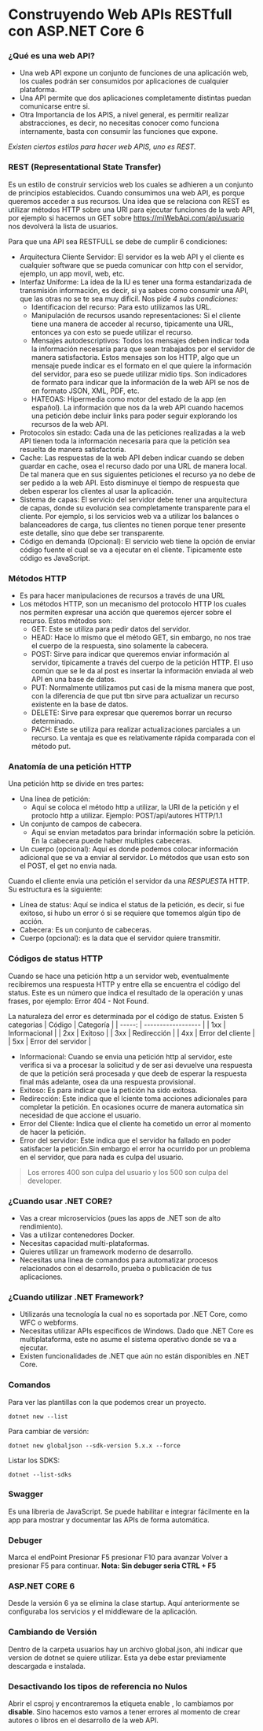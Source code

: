 # Construyendo Web APIs RESTfull con ASP.NET Core 6

### ¿Qué es una web API?
- Una web API expone un conjunto de funciones de una aplicación web, los cuales podrán ser consumidos por aplicaciones de cualquier plataforma. 
- Una API permite que dos aplicaciones completamente distintas puedan comunicarse entre si.
- Otra Importancia de los APIS, a nivel general, es permitir realizar abstracciones, es decir, no necesitas conocer como funciona internamente, basta con consumir las funciones que expone.
  
*Existen ciertos estilos para hacer web APIS, uno es REST.*

### REST (Representational State Transfer)
Es un estilo de construir servicios web los cuales se adhieren a un conjunto de principios establecidos. Cuando consumimos una web API, es porque queremos acceder a sus recursos.
Una idea que se relaciona con REST es utilizar métodos HTTP sobre una URl para ejecutar
funciones de la web API, por ejemplo si hacemos un GET sobre https://miWebApi.com/api/usuario nos devolverá la lista de usuarios.

Para que una API sea RESTFULL se debe de cumplir 6 condiciones:
  - Arquitectura Cliente Servidor: El servidor es la web API y el cliente es cualquier software
    que se pueda comunicar con http con el servidor, ejemplo, un app movil, web, etc.
  - Interfaz Uniforme: La idea de la IU es tener una forma estandarizada de transmisión información, es decir, si ya sabes como consumir una API, que las otras no se te sea muy dificil.
    Nos pide *4 subs condiciones:*
    - Identificacion del recurso: Para esto utilizamos las URL.
    - Manipulación de recursos usando representaciones: Si el cliente tiene una manera de acceder
      al recurso, tipicamente una URL, entonces ya con esto se puede utilizar el recurso.
    - Mensajes autodescriptivos: Todos los mensajes deben indicar toda la información necesaria
      para que sean trabajados por el servidor de manera satisfactoria. Estos mensajes son los HTTP, algo que un mensaje puede indicar es el formato en el que quiere la información del servidor, para eso se puede utilizar midio tips. Son indicadores de formato para indicar que la información de la web API se nos de en formato JSON, XML, PDF, etc.
    - HATEOAS: Hipermedia como motor del estado de la app (en español). La información que nos da la web API cuando hacemos una petición debe incluir links para poder seguir explorando los recursos de la web API.
-  Protocolos sin estado: Cada una de las peticiones realizadas a la web API tienen toda la 
        información necesaria para que la petición sea resuelta de manera satisfactoria. 
- Cache: Las respuestas de la web API deben indicar cuando se deben guardar en cache, osea el recurso dado por una URL de manera local. De tal manera que en sus siguientes peticiones el recurso ya no debe de ser pedido a la web API. Esto disminuye el tiempo de respuesta que deben esperar los clientes al usar la aplicación. 
- Sistema de capas: El servicio del servidor debe tener una arquitectura de capas, donde su evolución sea completamente transparente para el cliente. Por ejemplo, si los servicios web va a utilizar los balances o balanceadores de carga, tus clientes no tienen porque tener presente este detalle, sino que debe ser transparente.
- Código en demanda (Opcional): El servicio web tiene la opción de enviar código fuente el cual se va a ejecutar en el cliente. Tipicamente este código es JavaScript.

### Métodos HTTP
- Es para hacer manipulaciones de recursos a través de una URL
- Los métodos HTTP, son un mecanismo del protocolo HTTP los cuales nos permiten expresar una acción que queremos ejercer sobre el recurso. Estos métodos son:
  - GET: Este se utiliza para pedir datos del servidor.
  - HEAD: Hace lo mismo que el método GET, sin embargo, no nos trae el cuerpo de la respuesta, sino solamente la cabecera.
  - POST: Sirve para indicar que queremos enviar información al servidor, tipicamente a través del cuerpo de la petición HTTP. El uso común que se le da al post es insertar la información enviada al web API en una base de datos.
  - PUT: Normalmente utilizamos put casi de la misma manera que post, con la diferencia de que put tbn sirve para actualizar un recurso existente en la base de datos.
  - DELETE: Sirve para expresar que queremos borrar un recurso determinado.
  - PACH: Este se utiliza para realizar actualizaciones parciales a un recurso. La ventaja es que es relativamente rápida comparada con el método put. 

### Anatomía de una petición HTTP
Una petición http se divide en tres partes:
- Una línea de petición:
  - Aquí se coloca el método http a utilizar, la URI de la petición y el protoclo http a utilizar.
    Ejemplo: POST/api/autores HTTP/1.1
- Un conjunto de campos de cabecera.
  - Aquí se envian metadatos para brindar información sobre la petición. En la cabecera puede haber multiples cabeceras.
- Un cuerpo (opcional): Aquí es donde podemos colocar información adicional que se va a enviar al servidor. Lo métodos que usan esto son el POST, el get no envia nada.
  
Cuando el cliente envia una petición el servidor da una *RESPUESTA* HTTP. Su estructura es la siguiente:
 - Línea de status: Aquí se indica el status de la petición, es decir, si fue exitoso, si hubo un error ó si se requiere que tomemos algún tipo de acción.
 - Cabecera: Es un conjunto de cabeceras.
 - Cuerpo (opcional): es la data que el servidor quiere transmitir.

### Códigos de status HTTP
Cuando se hace una petición http a un servidor web, eventualmente recibiremos una respuesta HTTP y entre ella se encuentra el código del status. Este es un número que indica el resultado de la operación y unas frases, por ejemplo: Error 404 - Not Found.

La naturaleza del error es determinada por el código de status. Existen 5 categorias
| Código | Categoría          |
| -----: | ------------------ |
|    1xx | Informacional      |
|    2xx | Exitoso            |
|    3xx | Redirección        |
|    4xx | Error del cliente  |
|    5xx | Error del servidor |

- Informacional: Cuando se envia una petición http al servidor, este verifica si va a procesar la solicitud y de ser asi devuelve una respuesta de que la petición será procesada y que deeb de esperar la respuesta final más adelante, osea da una respuesta provisional.
- Exitoso: Es para indicar que la petición ha sido exitosa.
- Redirección: Este indica que el lciente toma acciones adicionales para completar la petición. En ocasiones ocurre de manera automatica sin necesidad de que accione el usuario.
- Error del Cliente: Indica que el cliente ha cometido un error al momento de hacer la petición.
- Error del servidor: Este indica que el servidor ha fallado en poder satisfacer la petición.Sin embargo el error ha ocurrido por un problema en el servidor, que para nada es culpa del usuario.
> Los errores 400 son culpa del usuario y los 500 son culpa del developer.

### ¿Cuando usar .NET CORE?
- Vas a crear microservicios (pues las apps de .NET son de alto rendimiento).
- Vas a utilizar contenedores Docker.
- Necesitas capacidad multi-plataformas.
- Quieres utilizar un framework moderno de desarrollo.
- Necesitas una linea de comandos para automatizar procesos relacionados con el desarrollo, prueba o publicación de tus aplicaciones.

### ¿Cuando utilizar .NET Framework?
- Utilizarás una tecnología la cual no es soportada por .NET Core, como WFC o webforms.
- Necesitas utilizar APIs específicos de Windows. Dado que .NET Core es multiplataforma, este no asume el sistema operativo donde se va a ejecutar.
- Existen funcionalidades de .NET que aún no están disponibles en .NET Core.

### Comandos

Para ver las plantillas con la que podemos crear un proyecto.
```
dotnet new --list
```
Para cambiar de versión:
```
dotnet new globaljson --sdk-version 5.x.x --force
```
Listar los SDKS:
```
dotnet --list-sdks
```
### Swagger
Es una libreria de JavaScript. Se puede habilitar e integrar fácilmente en la app para mostrar y documentar las APIs de forma automática.
### Debuger
Marca el endPoint
Presionar F5
presionar F10 para avanzar
Volver a presionar F5 para continuar.
**Nota: Sin debuger seria CTRL + F5**

### ASP.NET CORE 6
Desde la versión 6 ya se elimina la clase startup. Aquí anteriormente se configuraba los servicios y el middleware de la aplicación.

### Cambiando de Versión
Dentro de la carpeta usuarios hay un archivo global.json, ahi indicar que version de dotnet
se quiere utilizar. Esta ya debe estar previamente descargada e instalada.
### Desactivando los tipos de referencia no Nulos
Abrir el csproj y encontraremos la etiqueta <Nullable> enable <Nullable>, lo cambiamos por **disable**. Sino hacemos esto vamos a tener errores al momento de crear autores o libros en el desarrollo de la web API.


